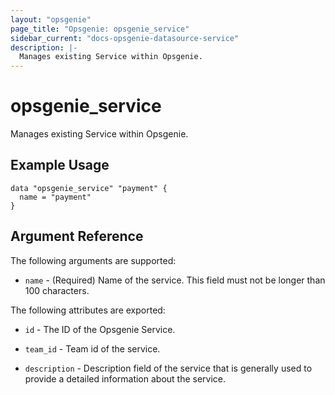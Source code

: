 ```yaml
---
layout: "opsgenie"
page_title: "Opsgenie: opsgenie_service"
sidebar_current: "docs-opsgenie-datasource-service"
description: |-
  Manages existing Service within Opsgenie.
---
```


# opsgenie\_service

Manages existing Service within Opsgenie.

## Example Usage

```hcl
data "opsgenie_service" "payment" {
  name = "payment"
}
```

## Argument Reference

The following arguments are supported:

* `name` - (Required) Name of the service. This field must not be longer than 100 characters.

The following attributes are exported:

* `id` - The ID of the Opsgenie Service.

* `team_id` - Team id of the service.

* `description` - Description field of the service that is generally used to provide a detailed information about the service.
